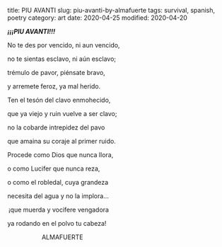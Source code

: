 title: PIU AVANTI
slug: piu-avanti-by-almafuerte
tags: survival, spanish, poetry
category: art
date: 2020-04-25
modified: 2020-04-20


**_¡¡¡PIU AVANTI!!!_**
 

No te des por vencido, ni aun vencido,  

no te sientas esclavo, ni aún esclavo; 

trémulo de pavor, piénsate bravo, 

y arremete feroz, ya mal herido. 

Ten el tesón del clavo enmohecido, 

que ya viejo y ruin vuelve a ser clavo; 

no la cobarde intrepidez del pavo 

que amaina su coraje al primer ruido. 

Procede como Dios que nunca llora, 

o como Lucifer que nunca reza, 

o como el robledal, cuya grandeza 

necesita del agua y no la implora... 

 ¡que muerda y vocifere vengadora  

ya rodando en el polvo tu cabeza!  

                              ALMAFUERTE 
